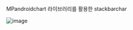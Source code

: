 MPandroidchart 라이브러리를 활용한 stackbarchar

![image](https://user-images.githubusercontent.com/28819051/139807672-637ea7ef-e493-4548-82b0-1324b5714ae6.png)
